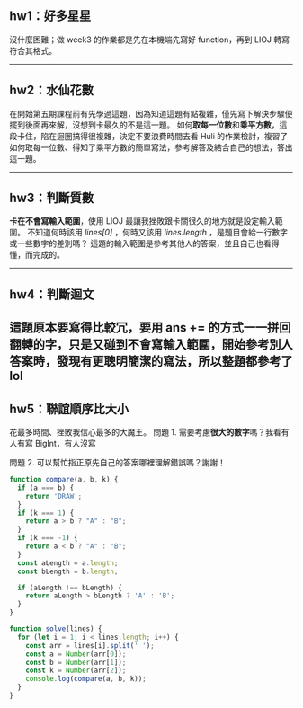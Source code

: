 ## hw1：好多星星
沒什麼困難；做 week3 的作業都是先在本機端先寫好 function，再到 LIOJ 轉寫符合其格式。

---

## hw2：水仙花數
在開始第五期課程前有先學過這題，因為知道這題有點複雜，僅先寫下解決步驟便擺到後面再來解，沒想到卡最久的不是這一題。
如何**取每一位數**和**乘平方數**，這段卡住，陷在迴圈搞得很複雜，決定不要浪費時間去看 Huli 的作業檢討，複習了如何取每一位數、得知了乘平方數的簡單寫法，參考解答及結合自己的想法，答出這一題。

---

## hw3：判斷質數
**卡在不會寫輸入範圍**，使用 LIOJ 最讓我挫敗跟卡關很久的地方就是設定輸入範圍。
不知道何時該用 *lines[0]* ，何時又該用 *lines.length* ，是題目會給一行數字或一些數字的差別嗎？
這題的輸入範圍是參考其他人的答案，並且自己也看得懂，而完成的。

---

## hw4：判斷迴文
這題原本要寫得比較冗，要用 ans += 的方式一一拼回翻轉的字，只是又碰到不會寫輸入範圍，開始參考別人答案時，發現有更聰明簡潔的寫法，所以整題都參考了lol
---

## hw5：聯誼順序比大小
花最多時間、挫敗我信心最多的大魔王。
問題 1. 需要考慮**很大的數字**嗎？我看有人有寫 BigInt，有人沒寫

問題 2. 可以幫忙指正原先自己的答案哪裡理解錯誤嗎？謝謝！
```javascript
function compare(a, b, k) {
  if (a === b) {
    return 'DRAW';
  }
  if (k === 1) {
    return a > b ? "A" : "B";
  }
  if (k === -1) {
    return a < b ? "A" : "B";
  }
  const aLength = a.length;
  const bLength = b.length;

  if (aLength !== bLength) {
    return aLength > bLength ? 'A' : 'B';
  }
}

function solve(lines) {
  for (let i = 1; i < lines.length; i++) {
    const arr = lines[i].split(' ');
    const a = Number(arr[0]);
    const b = Number(arr[1]);
    const k = Number(arr[2]);
    console.log(compare(a, b, k));
  }
}
```